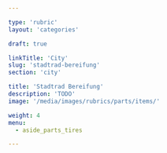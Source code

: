 ```yaml
---

type: 'rubric'
layout: 'categories'

draft: true

linkTitle: 'City'
slug: 'stadtrad-bereifung'
section: 'city'

title: 'Stadtrad Bereifung'
description: 'TODO'
image: '/media/images/rubrics/parts/items/'

weight: 4
menu:
  - aside_parts_tires  

---
```

